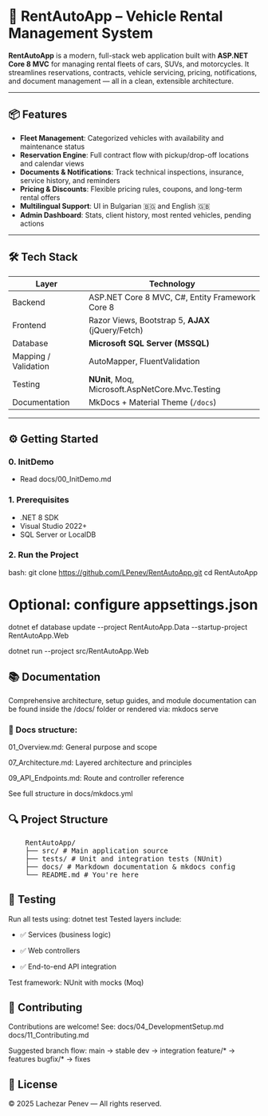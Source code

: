 # 🚗 RentAutoApp – Vehicle Rental Management System

**RentAutoApp** is a modern, full-stack web application built with **ASP.NET Core 8 MVC** for managing rental fleets of cars, SUVs, and motorcycles. It streamlines reservations, contracts, vehicle servicing, pricing, notifications, and document management — all in a clean, extensible architecture.

---

## 📦 Features

- **Fleet Management**: Categorized vehicles with availability and maintenance status
- **Reservation Engine**: Full contract flow with pickup/drop-off locations and calendar views
- **Documents & Notifications**: Track technical inspections, insurance, service history, and reminders
- **Pricing & Discounts**: Flexible pricing rules, coupons, and long-term rental offers
- **Multilingual Support**: UI in Bulgarian 🇧🇬 and English 🇬🇧
- **Admin Dashboard**: Stats, client history, most rented vehicles, pending actions

---

## 🛠️ Tech Stack

| Layer            | Technology                                              |
|------------------|----------------------------------------------------------|
| Backend          | ASP.NET Core 8 MVC, C#, Entity Framework Core 8         |
| Frontend         | Razor Views, Bootstrap 5, **AJAX** (jQuery/Fetch)       |
| Database         | **Microsoft SQL Server (MSSQL)**                        |
| Mapping / Validation | AutoMapper, FluentValidation                       |
| Testing          | **NUnit**, Moq, Microsoft.AspNetCore.Mvc.Testing        |
| Documentation    | MkDocs + Material Theme (`/docs`)                      |

---

## ⚙️ Getting Started

### 0. InitDemo

- Read docs/00_InitDemo.md

### 1. Prerequisites

- .NET 8 SDK
- Visual Studio 2022+
- SQL Server or LocalDB

### 2. Run the Project

bash:
	git clone https://github.com/LPenev/RentAutoApp.git
	cd RentAutoApp

# Optional: configure appsettings.json
dotnet ef database update --project RentAutoApp.Data --startup-project RentAutoApp.Web

dotnet run --project src/RentAutoApp.Web

## 📚 Documentation
Comprehensive architecture, setup guides, and module documentation can be found inside the /docs/ folder or rendered via:
	mkdocs serve

### 📁 Docs structure:

01_Overview.md: General purpose and scope

07_Architecture.md: Layered architecture and principles

09_API_Endpoints.md: Route and controller reference

See full structure in docs/mkdocs.yml

## 🔍 Project Structure
<pre>
	RentAutoApp/ 
	├── src/ # Main application source 
	├── tests/ # Unit and integration tests (NUnit) 
	├── docs/ # Markdown documentation & mkdocs config 
	└── README.md # You're here 
</pre>

## 🧪 Testing
Run all tests using:
	dotnet test
Tested layers include:

- ✅ Services (business logic)

- ✅ Web controllers

- ✅ End-to-end API integration

Test framework: NUnit with mocks (Moq)

## 🤝 Contributing
Contributions are welcome! See:
	docs/04_DevelopmentSetup.md
	docs/11_Contributing.md

Suggested branch flow:
	main       → stable
	dev        → integration
	feature/*  → features
	bugfix/*   → fixes

## 📄 License

© 2025 Lachezar Penev — All rights reserved.
